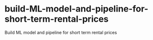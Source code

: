 # build-ML-model-and-pipeline-for-short-term-rental-prices
Build ML model and pipeline for short term rental prices
